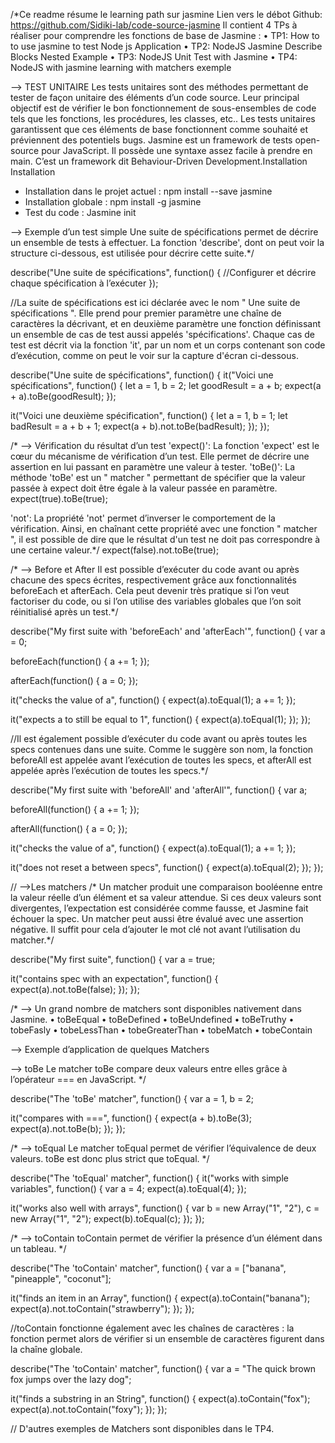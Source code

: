 /*Ce readme résume le learning path sur jasmine
Lien vers le débot Github: https://github.com/Sidiki-lab/code-source-jasmine
Il contient 4 TPs à réaliser pour comprendre les fonctions de base de Jasmine :
•	TP1: How to to use jasmine to test Node js Application
•	TP2: NodeJS Jasmine Describe Blocks Nested Example
•	TP3: NodeJS Unit Test with Jasmine
•	TP4: NodeJS with jasmine learning with matchers exemple

--> TEST UNITAIRE
Les tests unitaires sont des méthodes permettant de tester de façon unitaire des éléments d’un code source. Leur principal objectif est de vérifier le bon fonctionnement de sous-ensembles de code tels que les fonctions, les procédures, les classes, etc.. Les tests unitaires garantissent que ces éléments de base fonctionnent comme souhaité et préviennent des potentiels bugs.
Jasmine est un framework de tests open-source pour JavaScript. Il possède une syntaxe assez facile à prendre en main. C’est un framework dit Behaviour-Driven Development.Installation
Installation
-	Installation dans le projet actuel : npm install --save jasmine
-	Installation globale : npm install -g jasmine
-	Test du code : Jasmine init 

--> Exemple d’un test simple 
Une suite de spécifications permet de décrire un ensemble de tests à effectuer. La fonction 'describe', dont on peut voir la structure ci-dessous, est utilisée pour décrire cette suite.*/

describe("Une suite de spécifications", function() {
  //Configurer et décrire chaque spécification à l’exécuter
});

//La suite de spécifications est ici déclarée avec le nom " Une suite de spécifications ". Elle prend pour premier paramètre une chaîne de caractères la décrivant, et en deuxième paramètre une fonction définissant un ensemble de cas de test aussi appelés 'spécifications'. Chaque cas de test est décrit via la fonction 'it', par un nom et un corps contenant son code d’exécution, comme on peut le voir sur la capture d'écran ci-dessous. 

describe("Une suite de spécifications", function() {
  it("Voici une spécifications", function() {
    let a = 1,
      b = 2;
    let goodResult = a + b;
    expect(a + a).toBe(goodResult);
  });

  it("Voici une deuxième spécification", function() {
    let a = 1,
      b = 1;
    let badResult = a + b + 1;
    expect(a + b).not.toBe(badResult);
  });
});

/*
--> Vérification du résultat d’un test
'expect()': La fonction 'expect' est le cœur du mécanisme de vérification d’un test. Elle permet de décrire une assertion en lui passant en paramètre une valeur à tester. 
'toBe()': La méthode 'toBe' est un " matcher " permettant de spécifier que la valeur passée à expect doit être égale à la valeur passée en paramètre.
  expect(true).toBe(true);

'not': La propriété 'not' permet d’inverser le comportement de la vérification. Ainsi, en chaînant cette propriété avec une fonction " matcher ", il est possible de dire que le résultat d'un test ne doit pas correspondre à une certaine valeur.*/
expect(false).not.toBe(true);

/*
--> Before et After
Il est possible d’exécuter du code avant ou après chacune des specs écrites, respectivement grâce aux fonctionnalités beforeEach et afterEach. Cela peut devenir très pratique si l’on veut factoriser du code, ou si l’on utilise des variables globales que l’on soit réinitialisé après un test.*/

describe("My first suite with 'beforeEach' and 'afterEach'", function() {
  var a = 0;

  beforeEach(function() {
    a += 1;
  });

  afterEach(function() {
    a = 0;
  });

  it("checks the value of a", function() {
    expect(a).toEqual(1);
    a += 1;
  });

  it("expects a to still be equal to 1", function() {
    expect(a).toEqual(1);
  });
});

//Il est également possible d’exécuter du code avant ou après toutes les specs contenues dans une suite. Comme le suggère son nom, la fonction beforeAll est appelée avant l’exécution de toutes les specs, et afterAll est appelée après l’exécution de toutes les specs.*/

describe("My first suite with 'beforeAll' and 'afterAll'", function() {
  var a;

  beforeAll(function() {
    a += 1;
  });

  afterAll(function() {
    a = 0;
  });

  it("checks the value of a", function() {
    expect(a).toEqual(1);
    a += 1;
  });

  it("does not reset a between specs", function() {
    expect(a).toEqual(2);
  });
});

// -->Les matchers
/*
Un matcher produit une comparaison booléenne entre la valeur réelle d’un élément et sa valeur attendue. Si ces deux valeurs sont divergentes, l’expectation est considérée comme fausse, et Jasmine fait échouer la spec.
Un matcher peut aussi être évalué avec une assertion négative. Il suffit pour cela d’ajouter le mot clé not avant l’utilisation du matcher.*/

describe("My first suite", function() {
  var a = true;

  it("contains spec with an expectation", function() {
    expect(a).not.toBe(false);
  });
});

/*
--> Un grand nombre de matchers sont disponibles nativement dans Jasmine.
•	toBeEqual
•	toBeDefined
•	toBeUndefined
•	toBeTruthy
•	tobeFasly
•	tobeLessThan
•	tobeGreaterThan
•	tobeMatch
•	tobeContain

--> Exemple d’application de quelques Matchers

--> toBe
Le matcher toBe compare deux valeurs entre elles grâce à l’opérateur === en JavaScript.
*/

describe("The 'toBe' matcher", function() {
  var a = 1,
    b = 2;

  it("compares with ===", function() {
    expect(a + b).toBe(3);
    expect(a).not.toBe(b);
  });
});

/*
--> toEqual
Le matcher toEqual permet de vérifier l’équivalence de deux valeurs. toBe est donc plus strict que toEqual.
*/

describe("The 'toEqual' matcher", function() {
  it("works with simple variables", function() {
    var a = 4;
    expect(a).toEqual(4);
  });

  it("works also well with arrays", function() {
    var b = new Array("1", "2"),
      c = new Array("1", "2");
    expect(b).toEqual(c);
  });
});

/*
--> toContain
toContain permet de vérifier la présence d’un élément dans un tableau.
*/

describe("The 'toContain' matcher", function() {
  var a = ["banana", "pineapple", "coconut"];

  it("finds an item in an Array", function() {
    expect(a).toContain("banana");
    expect(a).not.toContain("strawberry");
  });
});

//toContain fonctionne également avec les chaînes de caractères : la fonction permet alors de vérifier si un ensemble de caractères figurent dans la chaîne globale.

describe("The 'toContain' matcher", function() {
  var a = "The quick brown fox jumps over the lazy dog";

  it("finds a substring in an String", function() {
    expect(a).toContain("fox");
    expect(a).not.toContain("foxy");
  });
});

// D'autres exemples de Matchers sont disponibles dans le TP4.
